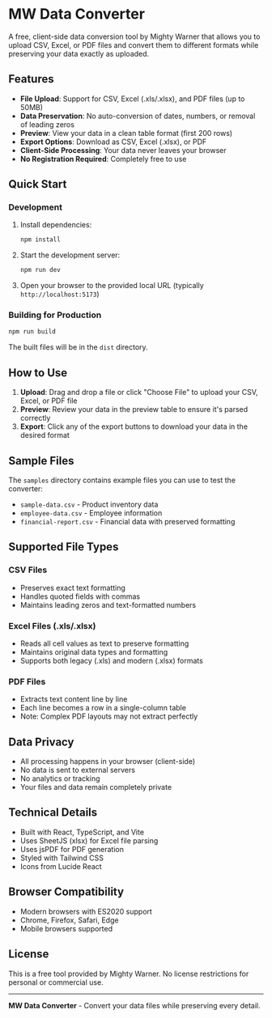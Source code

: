 # MW Data Converter

A free, client-side data conversion tool by Mighty Warner that allows you to upload CSV, Excel, or PDF files and convert them to different formats while preserving your data exactly as uploaded.

## Features

- **File Upload**: Support for CSV, Excel (.xls/.xlsx), and PDF files (up to 50MB)
- **Data Preservation**: No auto-conversion of dates, numbers, or removal of leading zeros
- **Preview**: View your data in a clean table format (first 200 rows)
- **Export Options**: Download as CSV, Excel (.xlsx), or PDF
- **Client-Side Processing**: Your data never leaves your browser
- **No Registration Required**: Completely free to use

## Quick Start

### Development

1. Install dependencies:
   ```bash
   npm install
   ```

2. Start the development server:
   ```bash
   npm run dev
   ```

3. Open your browser to the provided local URL (typically `http://localhost:5173`)

### Building for Production

```bash
npm run build
```

The built files will be in the `dist` directory.

## How to Use

1. **Upload**: Drag and drop a file or click "Choose File" to upload your CSV, Excel, or PDF file
2. **Preview**: Review your data in the preview table to ensure it's parsed correctly
3. **Export**: Click any of the export buttons to download your data in the desired format

## Sample Files

The `samples` directory contains example files you can use to test the converter:

- `sample-data.csv` - Product inventory data
- `employee-data.csv` - Employee information
- `financial-report.csv` - Financial data with preserved formatting

## Supported File Types

### CSV Files
- Preserves exact text formatting
- Handles quoted fields with commas
- Maintains leading zeros and text-formatted numbers

### Excel Files (.xls/.xlsx)
- Reads all cell values as text to preserve formatting
- Maintains original data types and formatting
- Supports both legacy (.xls) and modern (.xlsx) formats

### PDF Files
- Extracts text content line by line
- Each line becomes a row in a single-column table
- Note: Complex PDF layouts may not extract perfectly

## Data Privacy

- All processing happens in your browser (client-side)
- No data is sent to external servers
- No analytics or tracking
- Your files and data remain completely private

## Technical Details

- Built with React, TypeScript, and Vite
- Uses SheetJS (xlsx) for Excel file parsing
- Uses jsPDF for PDF generation
- Styled with Tailwind CSS
- Icons from Lucide React

## Browser Compatibility

- Modern browsers with ES2020 support
- Chrome, Firefox, Safari, Edge
- Mobile browsers supported

## License

This is a free tool provided by Mighty Warner. No license restrictions for personal or commercial use.

---

**MW Data Converter** - Convert your data files while preserving every detail.